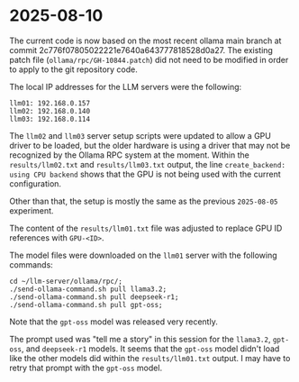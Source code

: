 2025-08-10
==========

The current code is now based on the most recent ollama main branch at
commit 2c776f07805022221e7640a643777818528d0a27.  The existing patch
file (`ollama/rpc/GH-10844.patch`) did not need to be modified in order
to apply to the git repository code.

The local IP addresses for the LLM servers were the following:
```
llm01: 192.168.0.157
llm02: 192.168.0.140
llm03: 192.168.0.114
```

The `llm02` and `llm03` server setup scripts were updated to allow a
GPU driver to be loaded, but the older hardware is using a driver that
may not be recognized by the Ollama RPC system at the moment.  Within
the `results/llm02.txt` and `results/llm03.txt` output, the line
`create_backend: using CPU backend` shows that the GPU is not being
used with the current configuration.

Other than that, the setup is mostly the same as the previous
`2025-08-05` experiment.

The content of the `results/llm01.txt` file was adjusted to replace
GPU ID references with `GPU-<ID>`.

The model files were downloaded on the `llm01` server with the
following commands:
```
cd ~/llm-server/ollama/rpc/;
./send-ollama-command.sh pull llama3.2;
./send-ollama-command.sh pull deepseek-r1;
./send-ollama-command.sh pull gpt-oss;
```

Note that the `gpt-oss` model was released very recently.

The prompt used was "tell me a story" in this session for the
`llama3.2`, `gpt-oss`, and `deepseek-r1` models.  It seems that the
`gpt-oss` model didn't load like the other models did within the
`results/llm01.txt` output.  I may have to retry that prompt with the
`gpt-oss` model.

